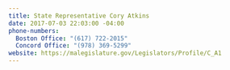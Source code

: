 ```yaml
---
title: State Representative Cory Atkins
date: 2017-07-03 22:03:00 -04:00
phone-numbers:
  Boston Office: "(617) 722-2015"
  Concord Office: "(978) 369-5299"
website: https://malegislature.gov/Legislators/Profile/C_A1
---
```


